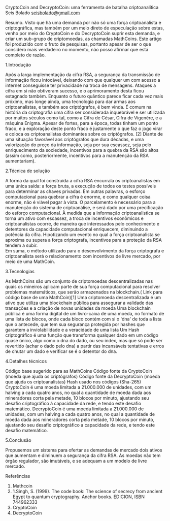 CryptoCoin and DecryptoCoin: uma ferramenta de batalha criptoanalítica
Seis Bolado
seisbolado@gmail.com



Resumo. Visto que há uma demanda por não só uma força criptoanalista e criptográfica, mas também por um meio direto de especulação sobre estas, venho por meio do CryptoCoin e do DecryptoCoin suprir esta demanda, e criar um sub-grupo de criptomoedas, as chamadas MathCoins. Este artigo foi produzido com o fruto de pesquisas, portanto apesar de ser o que considero mais verdadeiro no momento, não posso afirmar que está completo de razão.

1.Introdução

Após a larga implementação da cifra RSA, a segurança da transmissão de informação ficou intocável, deixando com que qualquer um com acesso a internet conseguisse ter privacidade na troca de mensagens. Ataques a cifra em si não obtiveram sucesso, e o aprimoramento desta ficou estagnado também. Enquanto o futuro quântico parece ficar cada vez mais próximo, mas longe ainda, uma tecnologia para dar armas aos criptoanalistas, e também aos criptógrafos, é bem vinda. 
    É comum na história da criptografia uma cifra ser considerada inquebrável e ser utilizada por muitos séculos como tal, como a Cifra de César, Cifra de Vigenère, e a máquina Enigma. Apesar de fortes, para a época, todas tinham um ponto fraco, e a exploração deste ponto fraco é justamente o que faz o jogo virar e coloca os criptoanalistas dominantes sobre os criptógrafos. [2]
    Diante de uma situação favorável aos criptógrafos que dura décadas, e uma valorização do preço da informação, seja por sua escassez, seja pelo enriquecimento da sociedade, incentivos para a quebra da RSA são altos (assim como, posteriormente, incentivos para a manutenção da RSA aumentariam).

2.Técnica de solução

A forma da qual foi construída a cifra RSA encurrala os criptoanalistas em uma única saída: a força bruta, a execução de todos os testes possíveis para determinar as chaves privadas.
    Em outras palavras, o esforço computacional para quebrar a cifra é enorme, e como qualquer coisa enorme, não é viável pagar à vista. O parcelamento é necessário para a manutenção do sistema de criptoanálise, e será dado por uma precificação do esforço computacional. 
    À medida que a informação criptoanalistica se torna um ativo com escassez, a troca de incentivos econômicos e criptoanalistas ocorre, de maneira que interessados pelo conhecimento e detentores da capacidade computacional enriquecem, diminuindo a potência da cifra. Hipotizando um evento no qual a força criptoanalista se aproxima ou supera a força criptografa, incentivos para a proteção da RSA tendem a subir.            
    Em suma, o método utilizado para o desenvolvimento da força criptografa e criptoanalista será o relacionamento com incentivos de livre mercado, por meio de uma MathCoin.

3.Tecnologias

As MathCoins são um conjunto de criptomoedas descentralizadas nas quais os mineiros aplicam parte de sua força computacional para resolver problemas matemáticos, que serão armazenados na blockchain.( Link para código base de uma MathCoin)[1]
    Uma criptomoeda descentralizada é um ativo que utiliza uma blockchain pública para assegurar a validade das transações e a criação de novas unidades da moeda
    Uma blockchain pública é uma forma digital de um livro-caixa de uma moeda, no formato de uma lista de blocos, onde cada bloco contém com si o 'dna' de toda a lista que o antecede, que tem sua segurança protegida por hashes que garantem a inviolabilidade e a veracidade de uma lista
    Um Hash criptográfico é uma função que transforma qualquer dado em um código quase único, algo como o dna do dado, ou seu index, mas que só pode ser revertido (achar o dado pelo dna) a partir das incansáveis tentativas e erros de chutar um dado e verificar se é o detentor do dna.

4.Detalhes técnicos

Código base sugerido para as MathCoins
    Código fonte da CryptoCoin (moeda que ajuda os criptógrafos)
    Código fonte da DecryptoCoin (moeda que ajuda os criptoanalistas)
Hash usado nos códigos (Sha-265)
    CryptoCoin é uma moeda limitada a 21.000.000 de unidades, com um halving a cada quatro anos, no qual a quantidade de moeda dada aos mineradores corta pela metade, 10 blocos por minuto, ajustando seu desafio criptográfico à capacidade da rede, e tendo este desafio matemático. 
    DecryptoCoin é uma moeda limitada a 21.000.000 de unidades, com um halving a cada quatro anos, no qual a quantidade de moeda dada aos mineradores corta pela metade, 10 blocos por minuto, ajustando seu desafio criptográfico a capacidade da rede, e tendo este desafio matemático.

5.Conclusão
    
Propusemos um sistema para ofertar as demandas de mercado dois ativos que aumentam e diminuem a segurança da cifra RSA. As moedas não tem órgão regulador, são imutáveis, e se adequam a um modelo de livre mercado.

Referências
1. Mathcoin
2. 1.Singh, S. (1999). The code book: The science of secrecy from ancient Egypt to quantum cryptography. Anchor books. EDICION, ISBN 744962333
3. CryptoCoin
4. DecryptoCoin
